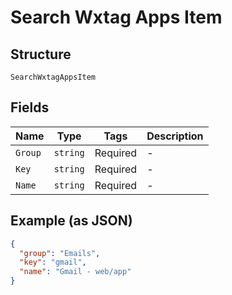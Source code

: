 
# Search Wxtag Apps Item

## Structure

`SearchWxtagAppsItem`

## Fields

| Name | Type | Tags | Description |
|  --- | --- | --- | --- |
| `Group` | `string` | Required | - |
| `Key` | `string` | Required | - |
| `Name` | `string` | Required | - |

## Example (as JSON)

```json
{
  "group": "Emails",
  "key": "gmail",
  "name": "Gmail - web/app"
}
```

